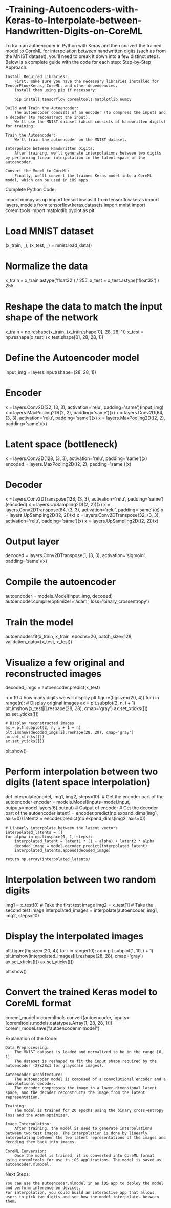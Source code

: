 # -Training-Autoencoders-with-Keras-to-Interpolate-between-Handwritten-Digits-on-CoreML
To train an autoencoder in Python with Keras and then convert the trained model to CoreML for interpolation between handwritten digits (such as from the MNIST dataset), you'll need to break it down into a few distinct steps. Below is a complete guide with the code for each step:
Step-by-Step Approach:

    Install Required Libraries:
        First, make sure you have the necessary libraries installed for TensorFlow/Keras, CoreML, and other dependencies.
        Install them using pip if necessary:

        pip install tensorflow coremltools matplotlib numpy

    Build and Train the Autoencoder:
        The autoencoder consists of an encoder (to compress the input) and a decoder (to reconstruct the input).
        We'll use the MNIST dataset (which consists of handwritten digits) for training.

    Train the Autoencoder:
        We'll train the autoencoder on the MNIST dataset.

    Interpolate between Handwritten Digits:
        After training, we'll generate interpolations between two digits by performing linear interpolation in the latent space of the autoencoder.

    Convert the Model to CoreML:
        Finally, we'll convert the trained Keras model into a CoreML model, which can be used in iOS apps.

Complete Python Code:

import numpy as np
import tensorflow as tf
from tensorflow.keras import layers, models
from tensorflow.keras.datasets import mnist
import coremltools
import matplotlib.pyplot as plt

# Load MNIST dataset
(x_train, _), (x_test, _) = mnist.load_data()

# Normalize the data
x_train = x_train.astype('float32') / 255.
x_test = x_test.astype('float32') / 255.

# Reshape the data to match the input shape of the network
x_train = np.reshape(x_train, (x_train.shape[0], 28, 28, 1))
x_test = np.reshape(x_test, (x_test.shape[0], 28, 28, 1))

# Define the Autoencoder model
input_img = layers.Input(shape=(28, 28, 1))

# Encoder
x = layers.Conv2D(32, (3, 3), activation='relu', padding='same')(input_img)
x = layers.MaxPooling2D((2, 2), padding='same')(x)
x = layers.Conv2D(64, (3, 3), activation='relu', padding='same')(x)
x = layers.MaxPooling2D((2, 2), padding='same')(x)

# Latent space (bottleneck)
x = layers.Conv2D(128, (3, 3), activation='relu', padding='same')(x)
encoded = layers.MaxPooling2D((2, 2), padding='same')(x)

# Decoder
x = layers.Conv2DTranspose(128, (3, 3), activation='relu', padding='same')(encoded)
x = layers.UpSampling2D((2, 2))(x)
x = layers.Conv2DTranspose(64, (3, 3), activation='relu', padding='same')(x)
x = layers.UpSampling2D((2, 2))(x)
x = layers.Conv2DTranspose(32, (3, 3), activation='relu', padding='same')(x)
x = layers.UpSampling2D((2, 2))(x)

# Output layer
decoded = layers.Conv2DTranspose(1, (3, 3), activation='sigmoid', padding='same')(x)

# Compile the autoencoder
autoencoder = models.Model(input_img, decoded)
autoencoder.compile(optimizer='adam', loss='binary_crossentropy')

# Train the model
autoencoder.fit(x_train, x_train, epochs=20, batch_size=128, validation_data=(x_test, x_test))

# Visualize a few original and reconstructed images
decoded_imgs = autoencoder.predict(x_test)

n = 10  # how many digits we will display
plt.figure(figsize=(20, 4))
for i in range(n):
    # Display original images
    ax = plt.subplot(2, n, i + 1)
    plt.imshow(x_test[i].reshape(28, 28), cmap='gray')
    ax.set_xticks([])
    ax.set_yticks([])

    # Display reconstructed images
    ax = plt.subplot(2, n, i + 1 + n)
    plt.imshow(decoded_imgs[i].reshape(28, 28), cmap='gray')
    ax.set_xticks([])
    ax.set_yticks([])

plt.show()

# Perform interpolation between two digits (latent space interpolation)
def interpolate(model, img1, img2, steps=10):
    # Get the encoder part of the autoencoder
    encoder = models.Model(inputs=model.input, outputs=model.layers[6].output)  # Output of encoder
    # Get the decoder part of the autoencoder
    latent1 = encoder.predict(np.expand_dims(img1, axis=0))
    latent2 = encoder.predict(np.expand_dims(img2, axis=0))
    
    # Linearly interpolate between the latent vectors
    interpolated_latents = []
    for alpha in np.linspace(0, 1, steps):
        interpolated_latent = latent1 * (1 - alpha) + latent2 * alpha
        decoded_image = model.decoder.predict(interpolated_latent)
        interpolated_latents.append(decoded_image)
    
    return np.array(interpolated_latents)

# Interpolation between two random digits
img1 = x_test[0]  # Take the first test image
img2 = x_test[1]  # Take the second test image
interpolated_images = interpolate(autoencoder, img1, img2, steps=10)

# Display the interpolated images
plt.figure(figsize=(20, 4))
for i in range(10):
    ax = plt.subplot(1, 10, i + 1)
    plt.imshow(interpolated_images[i].reshape(28, 28), cmap='gray')
    ax.set_xticks([])
    ax.set_yticks([])

plt.show()

# Convert the trained Keras model to CoreML format
coreml_model = coremltools.convert(autoencoder, inputs=[coremltools.models.datatypes.Array(1, 28, 28, 1)])
coreml_model.save("autoencoder.mlmodel")

Explanation of the Code:

    Data Preprocessing:
        The MNIST dataset is loaded and normalized to be in the range [0, 1].
        The dataset is reshaped to fit the input shape required by the autoencoder (28x28x1 for grayscale images).

    Autoencoder Architecture:
        The autoencoder model is composed of a convolutional encoder and a convolutional decoder.
        The encoder compresses the image to a lower-dimensional latent space, and the decoder reconstructs the image from the latent representation.

    Training:
        The model is trained for 20 epochs using the binary cross-entropy loss and the Adam optimizer.

    Image Interpolation:
        After training, the model is used to generate interpolations between two test images. The interpolation is done by linearly interpolating between the two latent representations of the images and decoding them back into images.

    CoreML Conversion:
        Once the model is trained, it is converted into CoreML format using coremltools for use in iOS applications. The model is saved as autoencoder.mlmodel.

Next Steps:

    You can use the autoencoder.mlmodel in an iOS app to deploy the model and perform inference on devices.
    For interpolation, you could build an interactive app that allows users to pick two digits and see how the model interpolates between them.
